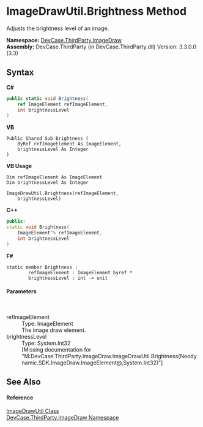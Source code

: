 # ImageDrawUtil.Brightness Method 
 

Adjusts the brightness level of an image.

**Namespace:**&nbsp;<a href="N_DevCase_ThirdParty_ImageDraw">DevCase.ThirdParty.ImageDraw</a><br />**Assembly:**&nbsp;DevCase.ThirdParty (in DevCase.ThirdParty.dll) Version: 3.3.0.0 (3.3)

## Syntax

**C#**<br />
``` C#
public static void Brightness(
	ref ImageElement refImageElement,
	int brightnessLevel
)
```

**VB**<br />
``` VB
Public Shared Sub Brightness ( 
	ByRef refImageElement As ImageElement,
	brightnessLevel As Integer
)
```

**VB Usage**<br />
``` VB Usage
Dim refImageElement As ImageElement
Dim brightnessLevel As Integer

ImageDrawUtil.Brightness(refImageElement, 
	brightnessLevel)
```

**C++**<br />
``` C++
public:
static void Brightness(
	ImageElement^% refImageElement, 
	int brightnessLevel
)
```

**F#**<br />
``` F#
static member Brightness : 
        refImageElement : ImageElement byref * 
        brightnessLevel : int -> unit 

```


#### Parameters
&nbsp;<dl><dt>refImageElement</dt><dd>Type: ImageElement<br />The image draw element.</dd><dt>brightnessLevel</dt><dd>Type: System.Int32<br />\[Missing <param name="brightnessLevel"/> documentation for "M:DevCase.ThirdParty.ImageDraw.ImageDrawUtil.Brightness(Neodynamic.SDK.ImageDraw.ImageElement@,System.Int32)"\]</dd></dl>

## See Also


#### Reference
<a href="T_DevCase_ThirdParty_ImageDraw_ImageDrawUtil">ImageDrawUtil Class</a><br /><a href="N_DevCase_ThirdParty_ImageDraw">DevCase.ThirdParty.ImageDraw Namespace</a><br />